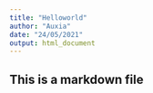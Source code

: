 ```yaml
---
title: "Helloworld"
author: "Auxia"
date: "24/05/2021"
output: html_document
---
```


## This is a markdown file
